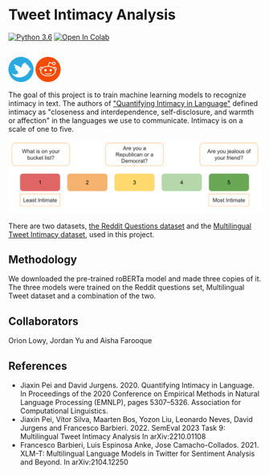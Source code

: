 # Tweet Intimacy Analysis
[![Python 3.6](https://img.shields.io/badge/python-3.6-blue.svg)](https://www.python.org/downloads/release/python-360/) <a target="_blank" href="https://colab.research.google.com/github/aishafarooque/Tweet-Intimacy-Analysis/blob/main/Tweet-Intimacy-Analysis.ipynb">
<img src="https://colab.research.google.com/assets/colab-badge.svg" alt="Open In Colab"/>
</a>

<br>

<img src="assets/twitter.png" alt="image description" width="50" height="50">
<img src="assets/reddit.png" alt="image description" width="50" height="50">

<br>

The goal of this project is to train machine learning models to recognize intimacy in text.
The authors of ["Quantifying Intimacy in Language"](https://aclanthology.org/2020.emnlp-main.428.pdf) defined intimacy as "closeness and interdependence, self-disclosure, and warmth or affection" in the languages we use to communicate. Intimacy is on a scale of one to five.

![intimacy_scale](assets/intimacy_scale.png)

There are two datasets, [the Reddit Questions dataset](https://codalab.lisn.upsaclay.fr/competitions/7096#learn_the_details-overview) and the [Multilingual Tweet Intimacy
dataset](https://github.com/Jiaxin-Pei/Quantifying-Intimacy-in-Language/blob/main/data/annotated_question_intimacy_data.zip), used in this project.

## Methodology
We downloaded the pre-trained roBERTa model and made three copies of it.
The three models were trained on the Reddit questions set, Multilingual Tweet dataset and a combination of the two.

## Collaborators
Orion Lowy, Jordan Yu and Aisha Farooque

## References

- Jiaxin Pei and David Jurgens. 2020. Quantifying Intimacy in Language. In Proceedings of the 2020 Conference on Empirical Methods in Natural Language Processing (EMNLP), pages 5307–5326. Association for Computational Linguistics.
- Jiaxin Pei, Vítor Silva, Maarten Bos, Yozon Liu, Leonardo Neves, David Jurgens and Francesco Barbieri. 2022. SemEval 2023 Task 9: Multilingual Tweet Intimacy Analysis In arXiv:2210.01108
- Francesco Barbieri, Luis Espinosa Anke, Jose Camacho-Collados. 2021. XLM-T: Multilingual Language Models in Twitter for Sentiment Analysis and Beyond. In arXiv:2104.12250
